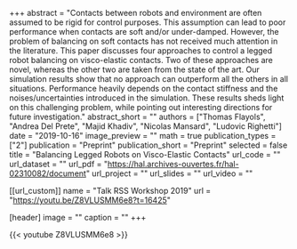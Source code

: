 +++
abstract = "Contacts between robots and environment are often assumed to be rigid for control purposes. This assumption can lead to poor performance when contacts are soft and/or under-damped. However, the problem of balancing on soft contacts has not received much attention in the literature. This paper discusses four approaches to control a legged robot balancing on visco-elastic contacts. Two of these approaches are novel, whereas the other two are taken from the state of the art. Our simulation results show that no approach can outperform all the others in all situations. Performance heavily depends on the contact stiffness and the noises/uncertainties introduced in the simulation. These results sheds light on this challenging problem, while pointing out interesting directions for future investigation."
abstract_short = ""
authors = ["Thomas Flayols", "Andrea Del Prete", "Majid Khadiv", "Nicolas Mansard", "Ludovic Righetti"]
date = "2019-10-16"
image_preview = ""
math = true
publication_types = ["2"]
publication = "Preprint"
publication_short = "Preprint"
selected = false
title = "Balancing Legged Robots on Visco-Elastic Contacts"
url_code = ""
url_dataset = ""
url_pdf = "https://hal.archives-ouvertes.fr/hal-02310082/document"
url_project = ""
url_slides = ""
url_video = ""

[[url_custom]]
name = "Talk RSS Workshop 2019"
url = "https://youtu.be/Z8VLUSMM6e8?t=16425"

[header]
image = ""
caption = ""
+++

{{< youtube Z8VLUSMM6e8 >}}